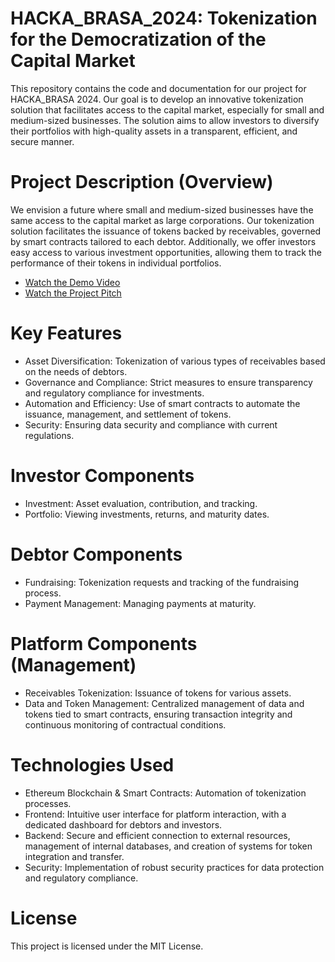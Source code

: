 # HACKA_BRASA_2024: Tokenization for the Democratization of the Capital Market
This repository contains the code and documentation for our project for HACKA_BRASA 2024. Our goal is to develop an innovative tokenization solution that facilitates access to the capital market, especially for small and medium-sized businesses. The solution aims to allow investors to diversify their portfolios with high-quality assets in a transparent, efficient, and secure manner.

# Project Description (Overview)
We envision a future where small and medium-sized businesses have the same access to the capital market as large corporations. Our tokenization solution facilitates the issuance of tokens backed by receivables, governed by smart contracts tailored to each debtor. Additionally, we offer investors easy access to various investment opportunities, allowing them to track the performance of their tokens in individual portfolios.

- [Watch the Demo Video](https://www.youtube.com/watch?v=Gnh9bY__bAY)
- [Watch the Project Pitch](https://www.youtube.com/watch?v=Bh4M_Bzb5JM)

# Key Features
 + Asset Diversification: Tokenization of various types of receivables based on the needs of debtors.
 + Governance and Compliance: Strict measures to ensure transparency and regulatory compliance for investments.
 + Automation and Efficiency: Use of smart contracts to automate the issuance, management, and settlement of tokens.
 + Security: Ensuring data security and compliance with current regulations.

# Investor Components
 + Investment: Asset evaluation, contribution, and tracking.
 + Portfolio: Viewing investments, returns, and maturity dates.
 
# Debtor Components
 + Fundraising: Tokenization requests and tracking of the fundraising process.
 + Payment Management: Managing payments at maturity.

# Platform Components (Management)
 + Receivables Tokenization: Issuance of tokens for various assets.
 + Data and Token Management: Centralized management of data and tokens tied to smart contracts, ensuring transaction integrity and continuous monitoring of contractual conditions.

# Technologies Used
 + Ethereum Blockchain & Smart Contracts: Automation of tokenization processes.
 + Frontend: Intuitive user interface for platform interaction, with a dedicated dashboard for debtors and investors.
 + Backend: Secure and efficient connection to external resources, management of internal databases, and creation of systems for token integration and transfer.
 + Security: Implementation of robust security practices for data protection and regulatory compliance.

# License
This project is licensed under the MIT License.

